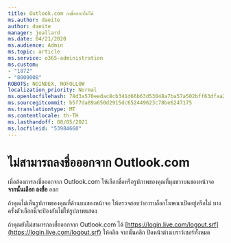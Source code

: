 ```yaml
---
title: Outlook.com ลงชื่อออกไม่ได้
ms.author: daeite
author: daeite
manager: joallard
ms.date: 04/21/2020
ms.audience: Admin
ms.topic: article
ms.service: o365-administration
ms.custom:
- "1872"
- "8000008"
ROBOTS: NOINDEX, NOFOLLOW
localization_priority: Normal
ms.openlocfilehash: 78d3a570eedac8cb341d66b63d53048a7ba57a502bff63dfaa2148e087390289
ms.sourcegitcommit: b5f7da89a650d2915dc652449623c78be6247175
ms.translationtype: MT
ms.contentlocale: th-TH
ms.lasthandoff: 08/05/2021
ms.locfileid: "53984660"
---
```

# <a name="unable-to-sign-out-of-outlookcom"></a>ไม่สามารถลงชื่อออกจาก Outlook.com

เมื่อต้องการลงชื่อออกจาก Outlook.com ให้เลือกชื่อหรือรูปภาพของคุณที่มุมขวาบนของหน้าจอ **จากนั้นเลือก ลงชื่อ** ออก

ถ้าคุณไม่เห็นรูปภาพของคุณที่ด้านบนของหน้าจอ ให้ตรวจสอบว่าการบล็อกโฆษณาเปิดอยู่หรือไม่ บางครั้งตัวเลือกนี้จะป้องกันไม่ให้รูปภาพแสดง

ถ้าคุณยังไม่สามารถลงชื่อออกจาก Outlook.com ได้ [https://login.live.com/logout.srf](https://login.live.com/logout.srf) ให้คลิก จากนั้นคลิก ปิดหน้าต่างเบราว์เซอร์ทั้งหมด